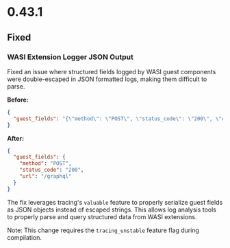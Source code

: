 # 0.43.1

## Fixed

### WASI Extension Logger JSON Output

Fixed an issue where structured fields logged by WASI guest components were double-escaped in JSON formatted logs, making them difficult to parse.

**Before:**
```json
{
  "guest_fields": "{\"method\": \"POST\", \"status_code\": \"200\", \"url\": \"/graphql\"}"
}
```

**After:**
```json
{
  "guest_fields": {
    "method": "POST",
    "status_code": "200",
    "url": "/graphql"
  }
}
```

The fix leverages tracing's `valuable` feature to properly serialize guest fields as JSON objects instead of escaped strings. This allows log analysis tools to properly parse and query structured data from WASI extensions.

Note: This change requires the `tracing_unstable` feature flag during compilation.